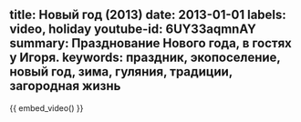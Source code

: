title: Новый год (2013)
date: 2013-01-01
labels: video, holiday
youtube-id: 6UY33aqmnAY
summary: Празднование Нового года, в гостях у Игоря.
keywords: праздник, экопоселение, новый год, зима, гуляния, традиции, загородная жизнь
---

{{ embed_video() }}
